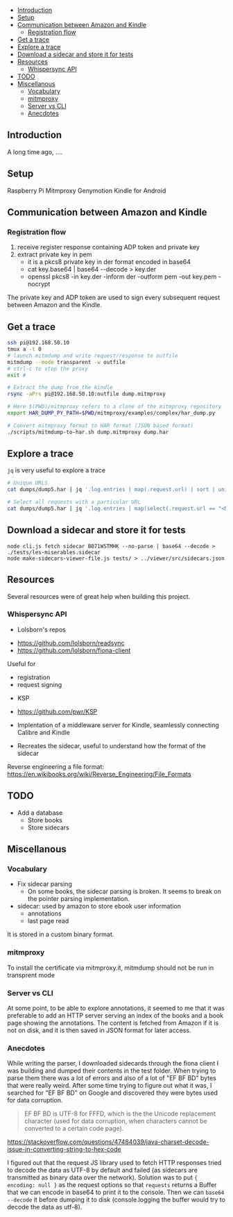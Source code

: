 <!-- MarkdownTOC autolink=True -->

- [Introduction](#introduction)
- [Setup](#setup)
- [Communication between Amazon and Kindle](#communication-between-amazon-and-kindle)
    - [Registration flow](#registration-flow)
- [Get a trace](#get-a-trace)
- [Explore a trace](#explore-a-trace)
- [Download a sidecar and store it for tests](#download-a-sidecar-and-store-it-for-tests)
- [Resources](#resources)
    - [Whispersync API](#whispersync-api)
- [TODO](#todo)
- [Miscellanous](#miscellanous)
    - [Vocabulary](#vocabulary)
    - [mitmproxy](#mitmproxy)
    - [Server vs CLI](#server-vs-cli)
    - [Anecdotes](#anecdotes)

<!-- /MarkdownTOC -->

## Introduction

A long time ago, ....


## Setup


Raspberry Pi
Mitmproxy
Genymotion
Kindle for Android



## Communication between Amazon and Kindle

### Registration flow

1. receive register response containing ADP token and private key
2. extract private key in pem
    * it is a pkcs8 private key in der format encoded in base64
    * cat key.base64 | base64 --decode > key.der
    * openssl pkcs8 -in key.der -inform der -outform pem -out key.pem -nocrypt

The private key and ADP token are used to sign every subsequent request
between Amazon and the Kindle.

## Get a trace

```bash
ssh pi@192.168.50.10
tmux a -t 0
# launch mitmdump and write request/response to outfile
mitmdump --mode transparent -w outfile
# ctrl-c to stop the proxy
exit #  

# Extract the dump from the kindle
rsync -aPrs pi@192.168.50.10:outfile dump.mitmproxy

# Here $(PWD)/mitmproxy refers to a clone of the mitmproxy repository
export HAR_DUMP_PY_PATH=$PWD/mitmproxy/examples/complex/har_dump.py

# Convert mitmproxy format to HAR format (JSON based format)
./scripts/mitmdump-to-har.sh dump.mitmproxy dump.har
```

## Explore a trace

`jq` is very useful to explore a trace

```bash
# Unique URLS
cat dumps/dump5.har | jq '.log.entries | map(.request.url) | sort | unique'

# Select all requests with a particular URL
cat dumps/dump5.har | jq '.log.entries | map(select(.request.url == "<MY_URL>"))'
```

## Download a sidecar and store it for tests

```
node cli.js fetch sidecar B071WSTMHK --no-parse | base64 --decode > ./tests/les-miserables.sidecar
node make-sidecars-viewer-file.js tests/ > ../viewer/src/sidecars.json
```

## Resources

Several resources were of great help when building this project.

### Whispersync API

* Lolsborn's repos

- https://github.com/lolsborn/readsync
- https://github.com/lolsborn/fiona-client

Useful for 

- registration
- request signing 

* KSP 

- https://github.com/pwr/KSP

- Implentation of a middleware server for Kindle, seamlessly connecting Calibre and Kindle
- Recreates the sidecar, useful to understand how the format of the sidecar 

Reverse engineering a file format: https://en.wikibooks.org/wiki/Reverse_Engineering/File_Formats

## TODO

- Add a database
    - Store books
    - Store sidecars

## Miscellanous

### Vocabulary

- Fix sidecar parsing
    - On some books, the sidecar parsing is broken. It seems to break on the pointer parsing implementation.
- sidecar: used by amazon to store ebook user information
    - annotations
    - last page read

It is stored in a custom binary format.

### mitmproxy

To install the certificate via mitmproxy.it, mitmdump should not be run in transprent mode

### Server vs CLI

At some point, to be able to explore annotations, it seemed to me that it was preferable to add
an HTTP server serving an index of the books and a book page showing the annotations. The content
is fetched from Amazon if it is not on disk, and it is then saved in JSON format for later
access.

### Anecdotes

While writing the parser, I downloaded sidecards through the fiona client I was building and
dumped their contents in the test folder. When trying to parse them there was a lot of errors
and also of a lot of "EF BF BD" bytes that were really weird. After some time trying to figure
out what it was, I searched for "EF BF BD" on Google and discovered they were bytes used for
data corruption.

> EF BF BD is UTF-8 for FFFD, which is the the Unicode replacement character (used for data corruption, when characters cannot be converted to a certain code page).

https://stackoverflow.com/questions/47484039/java-charset-decode-issue-in-converting-string-to-hex-code

I figured out that the request JS library used to fetch HTTP responses tried to decode the
data as UTF-8 by default and failed (as sidecars are transmitted as binary data over the
network). Solution was to put `{ encoding: null }` as the request options so that `requests`
returns a Buffer that we can encode in base64 to print it to the console. Then we can
`base64 --decode` it before dumping it to disk (console.logging the buffer would try to
decode the data as utf-8).
